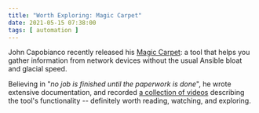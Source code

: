 ```yaml
---
title: "Worth Exploring: Magic Carpet"
date: 2021-05-15 07:38:00
tags: [ automation ]
---
```

John Capobianco recently released his [Magic Carpet](https://github.com/automateyournetwork/magic_carpet): a tool that helps you gather information from network devices without the usual Ansible bloat and glacial speed.

Believing in "_no job is finished until the paperwork is done_", he wrote extensive documentation, and recorded [a collection of videos](https://www.automateyournetwork.ca/magic-carpet/a-collection-of-magic-carpet-videos) describing the tool's functionality -- definitely worth reading, watching, and exploring.
